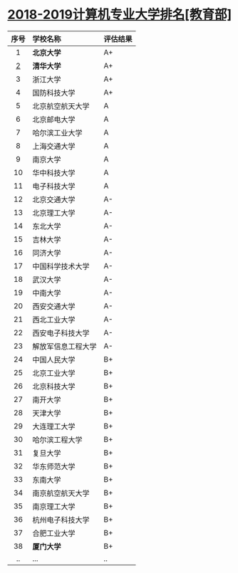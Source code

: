 # [2018-2019计算机专业大学排名[教育部]](https://www.dxsbb.com/news/1797.html)

|序号|学校名称|评估结果|
|:---:|:------|:-------|
|1    |**北京大学**    |A+|
|[2](http://www.cs.tsinghua.edu.cn/)|**清华大学**    |A+|
|3    |浙江大学        |A+|
|4    |国防科技大学    |A+|
|5    |北京航空航天大学|A|
|6    |北京邮电大学    |A|
|7    |哈尔滨工业大学  |A|
|8    |上海交通大学    |A|
|9    |南京大学        |A|
|10   |华中科技大学    |A|
|11   |电子科技大学    |A|
|12   |北京交通大学    |A-|
|13   |北京理工大学    |A-|
|14   |东北大学        |A-|
|15   |吉林大学        |A-|
|16   |同济大学        |A-|
|17   |中国科学技术大学|A-|
|18   |武汉大学        |A-|
|19   |中南大学        |A-|
|20   |西安交通大学    |A-|
|21   |西北工业大学    |A-|
|22   |西安电子科技大学|A-|
|23   |解放军信息工程大学|A-|
|24   |中国人民大学    |B+|
|25   |北京工业大学    |B+|
|26   |北京科技大学    |B+|
|27   |南开大学        |B+|
|28   |天津大学        |B+|
|29   |大连理工大学    |B+|
|30   |哈尔滨工程大学  |B+|
|31   |复旦大学        |B+|
|32   |华东师范大学    |B+|
|33   |东南大学        |B+|
|34   |南京航空航天大学|B+|
|35   |南京理工大学    |B+|
|36   |杭州电子科技大学|B+|
|37   |合肥工业大学    |B+|
|38   |**厦门大学**    |B+|
|..   |...             |..|
